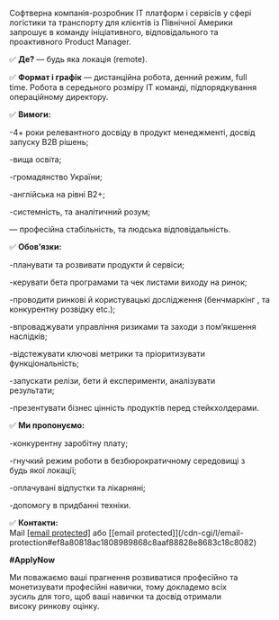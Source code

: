 Софтверна компанія-розробник IT платформ і сервісів у сфері  
логістики та транспорту для клієнтів із Північної Америки  
запрошує в команду ініціативного, відповідального та  
проактивного Product Manager.

✅ **Де?** — будь яка локація (remote).

✅ **Формат і графік** — дистанційна робота, денний режим, full  
time. Робота в середьного розміру IT команді, підпорядкування  
операційному директору.

✅ **Вимоги:**

-4+ роки релевантного досвіду в продукт менеджменті, досвід  
запуску B2B рішень;

-вища освіта;

-громадянство України;

-англійська на рівні B2+;

-системність, та аналітичний розум;

— професійна стабільність, та людська відповідальність.

✅ **Обов’язки:**

-планувати та розвивати продукти й сервіси;

-керувати бета програмами та чек листами виходу на ринок;

-проводити ринкові й користувацькі дослідження (бенчмаркінг , та конкурентну розвідку etc.);

-впроваджувати управління ризиками та заходи з пом’якшення  
наслідків;

-відстежувати ключові метрики та пріоритизувати  
функціональність;

-запускати релізи, бети й експерименти, аналізувати  
результати;

-презентувати бізнес цінність продуктів перед стейкхолдерами.

✅ **Ми пропонуємо:**

-конкурентну заробітну плату;

-гнучкий режим роботи в безбюрократичному середовищі з  
будь якої локації;

-оплачувані відпустки та лікарняні;

-допомогу в придбанні техніки.

✅ **Контакти:**  
Mail [[email protected]](/cdn-cgi/l/email-protection) або [[email
protected]](/cdn-cgi/l/email-
protection#ef8a80818ac1808989868c8aaf88828e8683c18c8082)

**#ApplyNow**

Ми поважаємо ваші прагнення розвиватися професійно та  
монетизувати професійні навички, тому докладемо всіх  
зусиль для того, щоб ваші навички та досвід отримали  
високу ринкову оцінку.